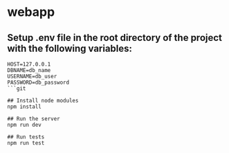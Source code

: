 # webapp 

## Setup .env file in the root directory of the project with the following variables: 
```
HOST=127.0.0.1
DBNAME=db_name
USERNAME=db_user
PASSWORD=db_password
```git 

## Install node modules
npm install

## Run the server
npm run dev

## Run tests
npm run test